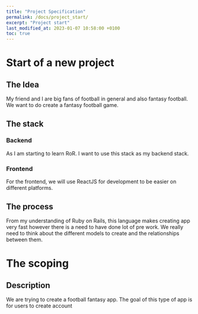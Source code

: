 ```yaml
---
title: "Project Specification"
permalink: /docs/project_start/
excerpt: "Project start"
last_modified_at: 2023-01-07 10:58:00 +0100
toc: true
---
```

# Start of a new project
## The Idea
My friend and I are big fans of football in general and also fantasy football. We want to do create a fantasy football game.
## The stack
### Backend
As I am starting to learn RoR. I want to use this stack as my backend stack.
### Frontend
For the frontend, we will use ReactJS for development to be easier on different platforms.
## The process
From my understanding of Ruby on Rails, this language makes creating app very fast however there is a need to have done lot of pre work. We really need to think about the different models to create and the relationships between them.
# The scoping
## Description
We are trying to create a football fantasy app.
The goal of this type of app is for users to create account 